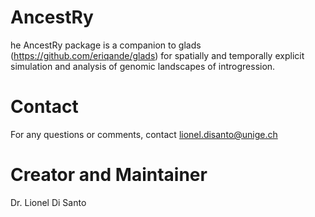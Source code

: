 # AncestRy
he AncestRy package is a companion to glads (https://github.com/eriqande/glads) for spatially and temporally explicit simulation and analysis of genomic landscapes of introgression.

# Contact
For any questions or comments, contact lionel.disanto@unige.ch

# Creator and Maintainer
Dr. Lionel Di Santo
